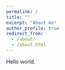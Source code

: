 ```yaml
---
permalink: /
title: ""
excerpt: "About me"
author_profile: true
redirect_from: 
  - /about/
  - /about.html
---
```


Hello world.
